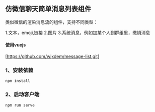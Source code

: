 ## 仿微信聊天简单消息列表组件

类似微信的渲染消息流的组件，支持不同类型：

1.文本，emoji,链接
2.图片 
3.系统消息，例如加某个人到群组里，撤销消息 

#### 使用vuejs

[https://github.com/wjxdem/message-list.git]

### 1、安装依赖
```
npm install
```

### 2、启动客户端
```
npm run serve
```
